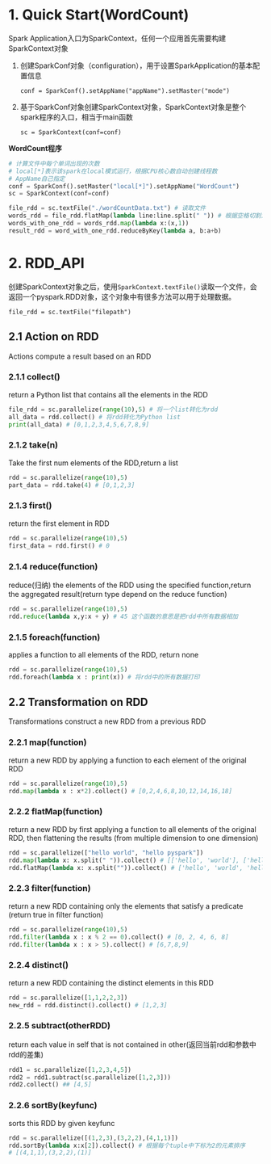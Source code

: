 # 1. Quick Start(WordCount)

Spark Application入口为SparkContext，任何一个应用首先需要构建SparkContext对象

1. 创建SparkConf对象（configuration），用于设置SparkApplication的基本配置信息

   `conf = SparkConf().setAppName("appName").setMaster("mode")`

2. 基于SparkConf对象创建SparkContext对象，SparkContext对象是整个spark程序的入口，相当于main函数

   `sc = SparkContext(conf=conf)`

**WordCount程序**

```python
# 计算文件中每个单词出现的次数
# local[*]表示该spark在local模式运行，根据CPU核心数自动创建线程数
# AppName自己指定
conf = SparkConf().setMaster("local[*]").setAppName("WordCount")
sc = SparkContext(conf=conf)

file_rdd = sc.textFile("./wordCountData.txt") # 读取文件
words_rdd = file_rdd.flatMap(lambda line:line.split(" ")) # 根据空格切割为单词
words_with_one_rdd = words_rdd.map(lambda x:(x,1))
result_rdd = word_with_one_rdd.reduceByKey(lambda a, b:a+b)

```

# 2. RDD_API

创建SparkContext对象之后，使用`SparkContext.textFile()`读取一个文件，会返回一个pyspark.RDD对象，这个对象中有很多方法可以用于处理数据。

`file_rdd = sc.textFile("filepath")`

## 2.1 Action on RDD

Actions compute a result based on an RDD

### 2.1.1 collect()

return a Python list that contains all the elements in the RDD

```python
file_rdd = sc.parallelize(range(10),5) # 将一个list转化为rdd
all_data = rdd.collect() # 将rdd转化为Python list
print(all_data) # [0,1,2,3,4,5,6,7,8,9]
```

### 2.1.2 take(n)

Take the first num elements of the RDD,return a list

```python
rdd = sc.parallelize(range(10),5)
part_data = rdd.take(4) # [0,1,2,3]
```

### 2.1.3 first()

return the first element in RDD

```python
rdd = sc.parallelize(range(10),5)
first_data = rdd.first() # 0
```

### 2.1.4 reduce(function)

reduce(归纳) the elements of the RDD using the specified function,return the aggregated result(return type depend on the reduce function)

```python
rdd = sc.parallelize(range(10),5)
rdd.reduce(lambda x,y:x + y) # 45 这个函数的意思是把rdd中所有数据相加
```

### 2.1.5 foreach(function)

applies a function to all elements of the RDD, return none

```python
rdd = sc.parallelize(range(10),5)
rdd.foreach(lambda x : print(x)) # 将rdd中的所有数据打印
```

## 2.2 Transformation on RDD

Transformations construct a new RDD from a previous RDD

### 2.2.1 map(function)

return a new RDD by applying a function to each element of the original RDD

```python
rdd = sc.parallelize(range(10),5)
rdd.map(lambda x : x*2).collect() # [0,2,4,6,8,10,12,14,16,18]
```

### 2.2.2 flatMap(function)

return a new RDD by first applying a function to all elements of the original RDD, then flattening the results (from multiple dimension to one dimension)

```python
rdd = sc.parallelize(["hello world", "hello pyspark"])
rdd.map(lambda x: x.split(" ")).collect() # [['hello', 'world'], ['hello', 'pyspark']]
rdd.flatMap(lambda x: x.split("")).collect() # ['hello', 'world', 'hello', 'pyspark']
```

### 2.2.3 filter(function)

return a new RDD containing only the elements that satisfy a predicate (return true in filter function)

```python
rdd = sc.parallelize(range(10),5)
rdd.filter(lambda x : x % 2 == 0).collect() # [0, 2, 4, 6, 8]
rdd.filter(lambda x : x > 5).collect() # [6,7,8,9]
```

### 2.2.4 distinct()

return a new RDD containing the distinct elements in this RDD

```python
rdd = sc.parallelize([1,1,2,2,3])
new_rdd = rdd.distinct().collect() # [1,2,3]
```

### 2.2.5 subtract(otherRDD)

return each value in self that is not contained in other(返回当前rdd和参数中rdd的差集)

```python
rdd1 = sc.parallelize([1,2,3,4,5])
rdd2 = rdd1.subtract(sc.parallelize([1,2,3]))
rdd2.collect() ## [4,5]
```

### 2.2.6 sortBy(keyfunc)

sorts this RDD by given keyfunc

```python
rdd = sc.parallelize([(1,2,3),(3,2,2),(4,1,1)])
rdd.sortBy(lambda x:x[2]).collect() # 根据每个tuple中下标为2的元素排序
# [(4,1,1),(3,2,2),(1)]
```



